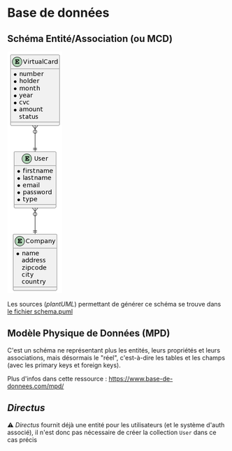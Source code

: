 # Base de données

## Schéma Entité/Association (ou MCD)

![schéma](./schema.png)

Les sources (_plantUML_) permettant de générer ce schéma se trouve dans [le fichier schema.puml](./schema.puml)

## Modèle Physique de Données (MPD)

C'est un schéma ne représentant plus les entités, leurs propriétés et leurs associations, mais désormais le "réel", c'est-à-dire les tables et les champs (avec les primary keys et foreign keys).

Plus d'infos dans cette ressource : https://www.base-de-donnees.com/mpd/

## _Directus_

:warning: _Directus_ fournit déjà une entité pour les utilisateurs (et le système d'auth associé), il n'est donc pas nécessaire de créer la collection `User` dans ce cas précis
